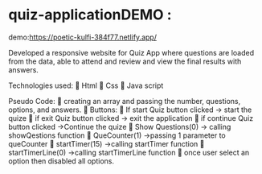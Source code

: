# quiz-applicationDEMO :
demo:https://poetic-kulfi-384f77.netlify.app/

Developed a responsive website for Quiz App where questions are
loaded from the data, able to attend and review and view the final
results with answers.

Technologies used:
 Html
 Css
 Java script

Pseudo Code: 
 creating an array and passing the number, questions, options, and answers.
 Buttons:
   If start Quiz button clicked -> start the quize
   if exit Quiz button clicked -> exit the application
   if continue Quiz button clicked ->Continue the quize
 Show Questions(0) -> calling showQestions function
 QueCounter(1) ->passing 1 parameter to queCounter
 startTimer(15) ->calling startTimer function
 startTimerLine(0) ->calling startTimerLine function
 once user select an option then disabled all options.
